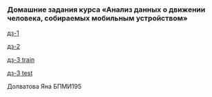### Домашние задания курса «Анализ данных о движении человека, собираемых мобильным устройством» 

[дз-1](https://github.com/yanadlv/practice_code/blob/main/pandas_дз.ipynb)

[дз-2](https://github.com/yanadlv/practice_code/blob/main/EDA_сем%2Bдз.ipynb)

[дз-3 train](https://github.com/yanadlv/practice_code/blob/main/sem03_kaggle_train.ipynb)

[дз-3 test](https://github.com/yanadlv/practice_code/blob/main/sem03_kaggle_test.ipynb)

Долватова Яна БПМИ195
